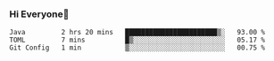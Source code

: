 ### Hi Everyone👋
<!--START_SECTION:waka-->
```text
Java         2 hrs 20 mins   ███████████████████████▒░   93.00 % 
TOML         7 mins          █▒░░░░░░░░░░░░░░░░░░░░░░░   05.17 % 
Git Config   1 min           ▒░░░░░░░░░░░░░░░░░░░░░░░░   00.75 % 
```
<!--END_SECTION:waka-->


<!--
**YeonSeong-Lee/YeonSeong-Lee** is a ✨ _special_ ✨ repository because its `README.md` (this file) appears on your GitHub profile.

Here are some ideas to get you started:

- 🔭 I’m currently working on ...
- 🌱 I’m currently learning ...
- 👯 I’m looking to collaborate on ...
- 🤔 I’m looking for help with ...
- 💬 Ask me about ...
- 📫 How to reach me: ...
- 😄 Pronouns: ...
- ⚡ Fun fact: ...
-->
